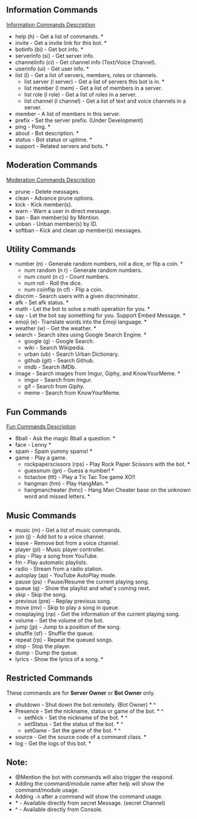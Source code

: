 ## Information Commands
[Information Commands Description](command/information/InformationCommands.md) <br />
- help (h) - Get a list of commands. *
- invite - Get a invite link for this bot. *
- botinfo (bi) - Get bot info. *
- serverinfo (si) - Get server info.
- channelinfo (ci) - Get channel info (Text/Voice Channel).
- userinfo (ui) - Get user info. *
- list (l) - Get a list of servers, members, roles or channels.
    - list server (l server) - Get a list of servers this bot is in. *
    - list member (l mem) - Get a list of members in a server.
    - list role (l role) - Get a list of roles in a server.
    - list channel (l channel) - Get a list of text and voice channels in a server.
- member - A list of members in this server.
- prefix - Set the server prefix. (Under Development)
- ping - Pong. *
- about - Bot description. *
- status - Bot status or uptime. *
- support - Related servers and bots. *

## Moderation Commands
[Moderation Commands Description](command/moderation/ModerationCommands.md) <br />
- prune - Delete messages.
- clean - Advance prune options.
- kick - Kick member(s).
- warn - Warn a user in direct message.
- ban - Ban member(s) by Mention.
- unban - Unban member(s) by ID.
- softban - Kick and clean up member(s) messages.

## Utility Commands
- number (n) - Generate random numbers, roll a dice, or flip a coin. *
    - num random (n r) - Generate random numbers.
    - num count (n c) - Count numbers.
    - num roll - Roll the dice.
    - num coinflip (n cf) - Flip a coin.
- discrim - Search users with a given discriminator.
- afk - Set afk status. *
- math - Let the bot to solve a math operation for you. *
- say - Let the bot say something for you. Support Embed Message. * 
- emoji (e)- Translate words into the Emoji language. *
- weather (w) - Get the weather. *
- search - Search sites using Google Search Engine. *
    - google (g) - Google Search. 
    - wiki - Search Wikipedia. 
    - urban (ub) - Search Urban Dictionary. 
    - github (git) - Search Github. 
    - imdb - Search IMDb.
- image - Search images from Imgur, Giphy, and KnowYourMeme. * 
    - imgur - Search from Imgur.
    - gif - Search from Giphy.
    - meme - Search from KnowYourMeme.

## Fun Commands
[Fun Commands Description](command/fun/FunCommands.md) <br />
- 8ball - Ask the magic 8ball a question. *
- face - Lenny * 
- spam - Spam yummy spams! *
- game - Play a game. 
    - rockpaperscissors (rps) - Play Rock Paper Scissors with the bot. * 
    - guessnum (gn) - Guess a number! *
    - tictactoe (ttt) - Play a Tic Tac Toe game XO!! 
    - hangman (hm) - Play HangMan. * 
    - hangmancheater (hmc) - Hang Man Cheater base on the unknown word and missed letters. *

## Music Commands
- music (m) - Get a list of music commands.
- join (j) - Add bot to a voice channel.
- leave - Remove bot from a voice channel.
- player (pl) - Music player controller.
- play - Play a song from YouTube.
- fm - Play automatic playlists.
- radio - Stream from a radio station.
- autoplay (ap) - YouTube AutoPlay mode.
- pause (ps) - Pause/Resume the current playing song.
- queue (q) - Show the playlist and what's coming next.
- skip - Skip the song.
- previous (pre) - Replay previous song.
- move (mv) - Skip to play a song in queue.
- nowplaying (np) - Get the information of the current playing song.
- volume - Set the volume of the bot.
- jump (jp) - Jump to a position of the song.
- shuffle (sf) - Shuffle the queue.
- repeat (rp) - Repeat the queued songs.
- stop - Stop the player.
- dump - Dump the queue.
- lyrics - Show the lyrics of a song. *

## Restricted Commands <br />
These commands are for **Server Owner** or **Bot Owner** only. <br />
- shutdown - Shut down the bot remotely. (Bot Owner) * ^
- Presence - Set the nickname, status or game of the bot. * ^
    - setNick - Set the nickname of the bot. * ^ 
    - setStatus - Set the status of the bot. * ^
    - setGame - Set the game of the bot. * ^
- source - Get the source code of a command class. * 
- log - Get the logs of this bot. *

## Note: <br />
- @Mention the bot with commands will also trigger the respond. <br />
- Adding the command/module name after help will show the command/module usage. <br />
- Adding `-h` after a command will show the command usage. <br />
- \* - Available directly from secret Message. (secret Channel) <br />
- ^ - Available directly from Console. <br />